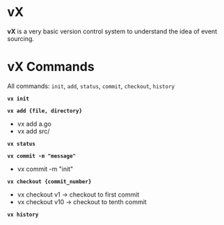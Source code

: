 # vX

**vX** is a very basic version control system to understand the idea of event sourcing.






# vX Commands

All commands: `init`, `add`, `status`, `commit`, `checkout`, `history`

**`vx init`**

**`vx add {file, directory}`**

- vx add a.go
- vx add src/

**`vx status`**

**`vx commit -m "message"`**

- vx commit -m "init"

**`vx checkout {commit_number}`**

- vx checkout v1 -> checkout to first commit
- vx checkout v10 -> checkout to tenth commit

**`vx history`**